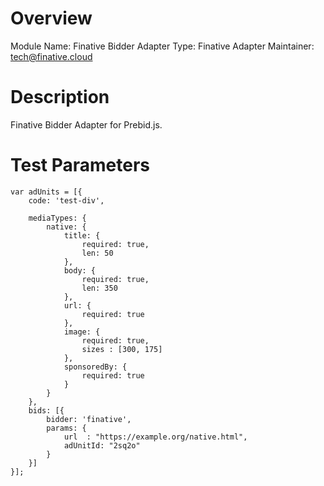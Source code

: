 # Overview
Module Name: Finative Bidder Adapter
Type: Finative Adapter
Maintainer: tech@finative.cloud

# Description
Finative Bidder Adapter for Prebid.js.

# Test Parameters
```
var adUnits = [{
    code: 'test-div',

    mediaTypes: {
        native: {
            title: {
                required: true,
                len: 50
            },
            body: {
                required: true,
                len: 350
            },
            url: {
                required: true
            },
            image: {
                required: true,
                sizes : [300, 175]
            },
            sponsoredBy: {
                required: true
            }
        }
    },
    bids: [{
        bidder: 'finative',
        params: {
	    	url  : "https://example.org/native.html",
	    	adUnitId: "2sq2o"
        }
    }]
}];
```

